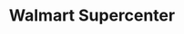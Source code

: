 ---
title: "Walmart Supercenter"
url: /cheyenne/walmart-supercenter-livingston-avenue/
shop: supermarket
---